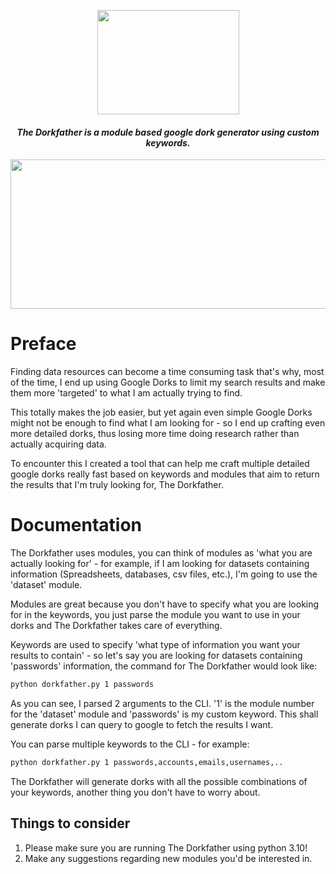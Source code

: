 <p align='center'>
    <img src='https://files.catbox.moe/8ja2yi.png' height='167px' width='227px'>
</p>

<div align='center'>
	<h4><i>The Dorkfather is a module based google dork generator using custom keywords.</i><br></h4>
</div>

<p align='center'>
    <img src='https://files.catbox.moe/p3khxs.png' height='239px' width='537px'>
</p>

# Preface

Finding data resources can become a time consuming task that's why, most of the time, I end up using Google Dorks to limit my search results and make them more 'targeted' to what I am actually trying to find.

This totally makes the job easier, but yet again even simple Google Dorks might not be enough to find what I am looking for - so I end up crafting even more detailed dorks, thus losing more time doing research rather than actually acquiring data. 

To encounter this I created a tool that can help me craft multiple detailed google dorks really fast based on keywords and modules that aim to return the results that I'm truly looking for, The Dorkfather.

# Documentation

The Dorkfather uses modules, you can think of modules as 'what you are actually looking for' - for example, if I am looking for datasets containing information (Spreadsheets, databases, csv files, etc.), I'm going to use the 'dataset' module.

Modules are great because you don't have to specify what you are looking for in the keywords, you just parse the module you want to use in your dorks and The Dorkfather takes care of everything.

Keywords are used to specify 'what type of information you want your results to contain' - so let's say you are looking for datasets containing 'passwords' information, the command for The Dorkfather would look like:

```bash
python dorkfather.py 1 passwords
```

As you can see, I parsed 2 arguments to the CLI. '1' is the module number for the 'dataset' module and 'passwords' is my custom keyword. This shall generate dorks I can query to google to fetch the results I want.

You can parse multiple keywords to the CLI - for example:

```bash
python dorkfather.py 1 passwords,accounts,emails,usernames,..
```

The Dorkfather will generate dorks with all the possible combinations of your keywords, another thing you don't have to worry about.

## Things to consider

1. Please make sure you are running The Dorkfather using python 3.10!
2. Make any suggestions regarding new modules you'd be interested in.














